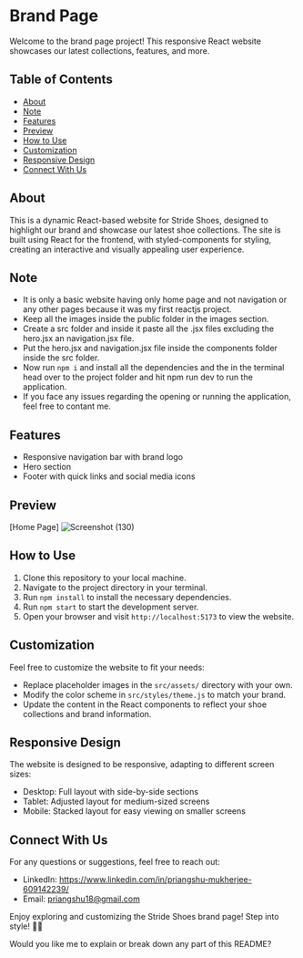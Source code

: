 # Brand Page

Welcome to the brand page project! This responsive React website showcases our latest collections, features, and more.

## Table of Contents
- [About](#about)
- [Note](#note)
- [Features](#features)
- [Preview](#preview)
- [How to Use](#how-to-use)
- [Customization](#customization)
- [Responsive Design](#responsive-design)
- [Connect With Us](#connect-with-us)

## About

This is a dynamic React-based website for Stride Shoes, designed to highlight our brand and showcase our latest shoe collections. The site is built using React for the frontend, with styled-components for styling, creating an interactive and visually appealing user experience.

## Note

- It is only a basic website having only home page and not navigation or any other pages because it was my first reactjs project.
- Keep all the images inside the public folder in the images section.
- Create a src folder and inside it paste all the .jsx files excluding the hero.jsx an navigation.jsx file.
- Put the hero.jsx and navigation.jsx file inside the components folder inside the src folder.
- Now run `npm i` and install all the dependencies and the in the terminal head over to the project folder and hit npm run dev to run the application.
- If you face any issues regarding the opening or running the application, feel free to contant me.

## Features

- Responsive navigation bar with brand logo
- Hero section
- Footer with quick links and social media icons

## Preview

[Home Page]
![Screenshot (130)](https://github.com/user-attachments/assets/a55cead7-5c8f-45a5-bece-d70a45a7e5f7)

## How to Use

1. Clone this repository to your local machine.
2. Navigate to the project directory in your terminal.
3. Run `npm install` to install the necessary dependencies.
4. Run `npm start` to start the development server.
5. Open your browser and visit `http://localhost:5173` to view the website.

## Customization

Feel free to customize the website to fit your needs:

- Replace placeholder images in the `src/assets/` directory with your own.
- Modify the color scheme in `src/styles/theme.js` to match your brand.
- Update the content in the React components to reflect your shoe collections and brand information.

## Responsive Design

The website is designed to be responsive, adapting to different screen sizes:

- Desktop: Full layout with side-by-side sections
- Tablet: Adjusted layout for medium-sized screens
- Mobile: Stacked layout for easy viewing on smaller screens


## Connect With Us

For any questions or suggestions, feel free to reach out:

- LinkedIn: https://www.linkedin.com/in/priangshu-mukherjee-609142239/
- Email: priangshu18@gmail.com

Enjoy exploring and customizing the Stride Shoes brand page! Step into style! 👟✨

Would you like me to explain or break down any part of this README?
